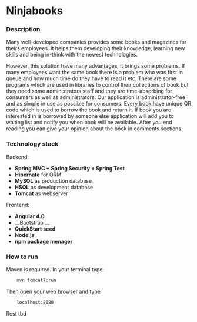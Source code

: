# Ninjabooks

### Description
Many well-developed companies provides some books and magazines for theirs employees. It helps them developing their knowledge, learning new skills and being in-think with the newest technologies.

However, this solution have many advantages, it brings some problems. If many employees want the same book there is a problem who was first in queue and how much time do they have to read it etc.
There are some programs which are used in libraries to control their collections of book but they need some administrators staff  and they are time-absorbing for consumers as well as administrators.
Our application is administrator-free and as simple in use as possible for consumers. Every book have unique QR code which is used to borrow the book and return it. If book you are interested in is
borrowed by someone else application will add you to waiting list and notify you when book will be available. After you end reading you can give your opinion about the book in comments sections.

### Technology stack
Backend:
* __Spring MVC + Spring Security + Spring Test__
* __Hibernate__ for ORM
* __MySQL__ as production database
* __HSQL__ as development database
* __Tomcat__ as webserver

Frontend:
* __Angular 4.0__
* __Bootstrap __
* __QuickStart seed__
* __Node.js__
* __npm package menager__

### How to run
Maven is required. In your terminal type:
```bash
    mvn tomcat7:run
```

Then open your web browser and type
```bash
    localhost:8080
```

Rest tbd
